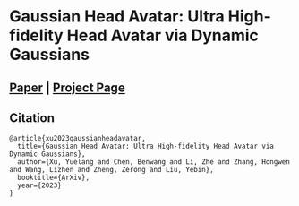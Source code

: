 # Gaussian Head Avatar: Ultra High-fidelity Head Avatar via Dynamic Gaussians
## [Paper](https://arxiv.org/abs/2312.03029) | [Project Page](https://yuelangx.github.io/gaussianheadavatar/)


## Citation
```
@article{xu2023gaussianheadavatar,
  title={Gaussian Head Avatar: Ultra High-fidelity Head Avatar via Dynamic Gaussians},
  author={Xu, Yuelang and Chen, Benwang and Li, Zhe and Zhang, Hongwen and Wang, Lizhen and Zheng, Zerong and Liu, Yebin},
  booktitle={ArXiv},
  year={2023}
}
